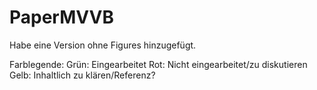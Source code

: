 # PaperMVVB

Habe eine Version ohne Figures hinzugefügt.

Farblegende:
Grün:	Eingearbeitet
Rot:	Nicht eingearbeitet/zu diskutieren
Gelb:	Inhaltlich zu klären/Referenz?




